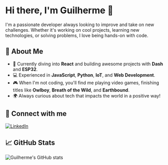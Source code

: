 # Hi there, I'm Guilherme 👋

I'm a passionate developer always looking to improve and take on new challenges. Whether it's working on cool projects, learning new technologies, or solving problems, I love being hands-on with code.

## 🚀 About Me

- 🌱 Currently diving into **React** and building awesome projects with **Dash** and **ESP32**.
- 💻 Experienced in **JavaScript**, **Python**, **IoT**, and **Web Development**.
- 🎮 When I'm not coding, you'll find me playing video games, finishing titles like **Owlboy**, **Breath of the Wild**, and **Earthbound**.
- 🌍 Always curious about tech that impacts the world in a positive way!

## 🔗 Connect with me

[![LinkedIn](https://img.shields.io/badge/LinkedIn-blue?style=for-the-badge&logo=linkedin&logoColor=white)](https://www.linkedin.com/in/guilherme-melo-b469a92b5/)

## 📈 GitHub Stats

![Guilherme's GitHub stats](https://github-readme-stats.vercel.app/api?username=gmelo21&show_icons=true&theme=radical)
